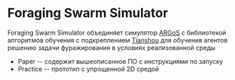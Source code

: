 # Foraging Swarm Simulator

Foraging Swarm Simulator объединяет симулятор [ARGoS](https://github.com/ilpincy/argos3) с библиотекой алгоритмов обучения с подкреплением [Tianshou](https://github.com/thu-ml/tianshou) для обучения агентов решению задачи фуражирования в условиях реализованной среды

- Paper -- содержит вышеописанное ПО с инструкциями по запуску
- Practice -- прототип с упрощенной 2D средой
